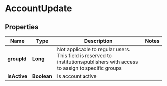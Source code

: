 
# AccountUpdate

## Properties
Name | Type | Description | Notes
------------ | ------------- | ------------- | -------------
**groupId** | **Long** | Not applicable to regular users. This field is reserved to institutions/publishers with access to assign to specific groups | 
**isActive** | **Boolean** | Is account active | 



